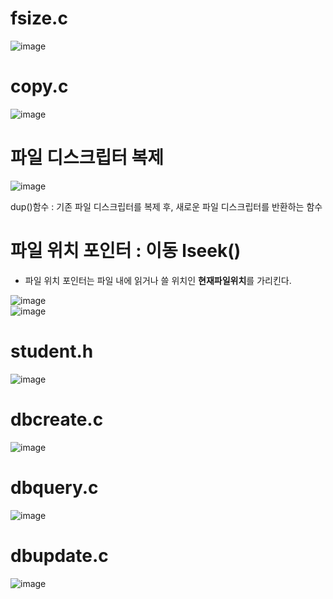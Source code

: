 # fsize.c

![image](https://github.com/mooner1213/SystemPgm/assets/162667655/fc16ff0b-00a5-42f7-84f8-d1b0241166cc)

# copy.c

![image](https://github.com/mooner1213/SystemPgm/assets/162667655/80fadef6-1939-4c22-99c3-7d08c64e2e1b)

# 파일 디스크립터 복제

![image](https://github.com/mooner1213/SystemPgm/assets/162667655/72d7db9a-1992-4685-8899-26a753dab31b)<br>

dup()함수 : 기존 파일 디스크립터를 복제 후, 새로운 파일 디스크립터를 반환하는 함수<br>

# 파일 위치 포인터 : 이동 lseek()

- 파일 위치 포인터는 파일 내에 읽거나 쓸 위치인 **현재파일위치**를 가리킨다.<br>

![image](https://github.com/mooner1213/SystemPgm/assets/162667655/2b6c3bfa-8d0c-43f6-bfea-75f3983c0761)<br>
![image](https://github.com/mooner1213/SystemPgm/assets/162667655/89dca56b-ae20-45db-b44d-66feebf4d93d)<br>

# student.h

![image](https://github.com/mooner1213/SystemPgm/assets/162667655/ca03a6c4-70d5-4e33-b13d-a5c60a5d175e)

# dbcreate.c

![image](https://github.com/mooner1213/SystemPgm/assets/162667655/70936158-1789-456e-a031-6b621a0a056a)

# dbquery.c

![image](https://github.com/mooner1213/SystemPgm/assets/162667655/5193e406-46d8-4e69-a6f5-a73dadcbdf92)

# dbupdate.c

![image](https://github.com/mooner1213/SystemPgm/assets/162667655/fc0f3406-5d5f-4b49-92fd-31a22bdf0252)

